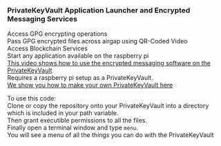 ### PrivateKeyVault Application Launcher and Encrypted Messaging Services  
Access GPG encrypting operations  
Pass GPG encrypted files across airgap using QR-Coded Video  
Access Blockchain Services   
Start any application available on the raspberry pi   
[This video shows how to use the encrypted messaging software on the PrivateKeyVault](https://youtu.be/qUWWuHium30)  
Requires a raspberry pi setup as a PrivateKeyVault.  
[We show you how to make your own PrivateKeyVault here](https://github.com/johnshearing/PrivateKeyVault)  

To use this code:  
Clone or copy the repository onto your PrivateKeyVault into a directory which is included in your path variable.  
Then grant executible permissions to all the files.  
Finally open a terminal window and type `menu`.  
You will see a menu of all the things you can do with the PrivateKeyVault  


